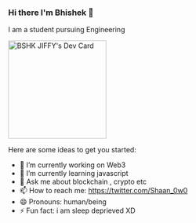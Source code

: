 ### Hi there I'm Bhishek 👋

I am a student pursuing Engineering 

<a href="https://app.daily.dev/Shaan690"><img src="https://github.com/Bhishek29/bhishek29/blob/maindevcard.svg" width="200" alt="BSHK JIFFY's Dev Card"/></a>


Here are some ideas to get you started:

- 🔭 I’m currently working on Web3
- 🌱 I’m currently learning javascript
- 💬 Ask me about blockchain , crypto etc
- 📫 How to reach me: https://twitter.com/Shaan_0w0
- 😄 Pronouns: human/being
- ⚡ Fun fact: i am sleep deprieved XD



